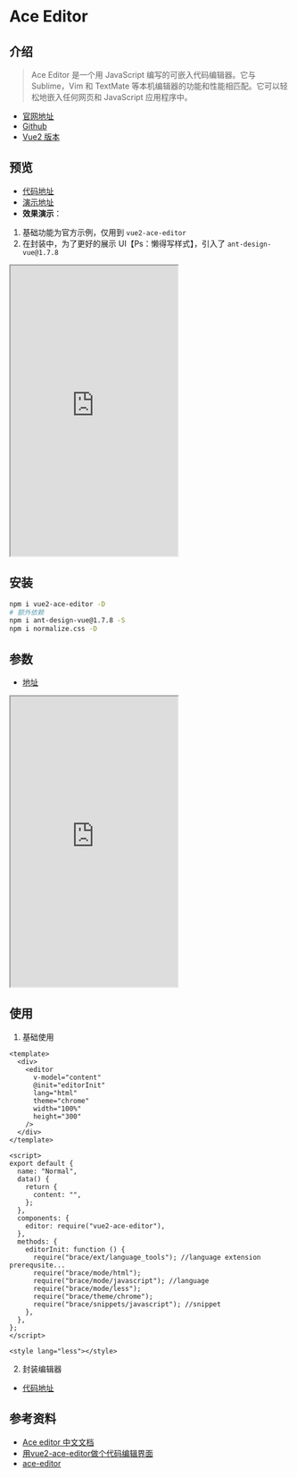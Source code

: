 # Ace Editor

## 介绍

> Ace Editor 是一个用 JavaScript 编写的可嵌入代码编辑器。它与 Sublime，Vim 和 TextMate 等本机编辑器的功能和性能相匹配。它可以轻松地嵌入任何网页和 JavaScript 应用程序中。

- [官网地址](https://ace.c9.io/)
- [Github](https://github.com/ajaxorg/ace/)
- [Vue2 版本](https://github.com/chairuosen/vue2-ace-editor)

## 预览

- [代码地址](https://gitee.com/ele-cat/ace-editor)
- [演示地址](https://ele-cat.gitee.io/ace-editor)
- **效果演示**：

1. 基础功能为官方示例，仅用到 `vue2-ace-editor`
2. 在封装中，为了更好的展示 UI【Ps：懒得写样式】，引入了 `ant-design-vue@1.7.8`

<div class="iframe-box">
  <iframe style="height:520px;" src="https://ele-cat.gitee.io/ace-editor"></iframe>
</div>

## 安装

```sh
npm i vue2-ace-editor -D
# 额外依赖
npm i ant-design-vue@1.7.8 -S
npm i normalize.css -D
```

## 参数

- [地址](https://www.jianshu.com/p/8a4a5e273538)
<div class="iframe-box">
  <iframe style="height:520px;" src="https://www.jianshu.com/p/8a4a5e273538"></iframe>
</div>

## 使用

1. 基础使用

```vue
<template>
  <div>
    <editor
      v-model="content"
      @init="editorInit"
      lang="html"
      theme="chrome"
      width="100%"
      height="300"
    />
  </div>
</template>

<script>
export default {
  name: "Normal",
  data() {
    return {
      content: "",
    };
  },
  components: {
    editor: require("vue2-ace-editor"),
  },
  methods: {
    editorInit: function () {
      require("brace/ext/language_tools"); //language extension prerequsite...
      require("brace/mode/html");
      require("brace/mode/javascript"); //language
      require("brace/mode/less");
      require("brace/theme/chrome");
      require("brace/snippets/javascript"); //snippet
    },
  },
};
</script>

<style lang="less"></style>
```
2. 封装编辑器
- [代码地址](https://gitee.com/ele-cat/ace-editor/blob/master/src/components/Editor.vue)

## 参考资料

- [Ace editor 中文文档](https://www.jianshu.com/p/8a4a5e273538)
- [用vue2-ace-editor做个代码编辑界面](https://blog.csdn.net/YXXXYX/article/details/126218506)
- [ace-editor](https://www.cnblogs.com/scale/p/11983241.html)